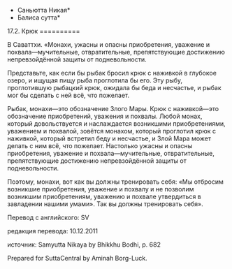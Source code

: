 * Саньютта Никая*
* Балиса сутта*

17\.2\. Крюк
\=\=\=\=\=\=\=\=\=\=

В Саваттхи\. «Монахи, ужасны и опасны приобретения, уважение и похвала—мучительные, отвратительные, препятствующие достижению непревзойдённой защиты от подневольности\.

Представьте, как если бы рыбак бросил крюк с наживкой в глубокое озеро, и ищущая пищу рыба проглотила бы его\. Эту рыбу, проглотившую рыбацкий крюк, ожидала бы беда и несчастье, и рыбак мог бы сделать с ней всё, что пожелает\.

Рыбак, монахи—это обозначение Злого Мары\. Крюк с наживкой—это обозначение приобретений, уважения и похвалы\. Любой монах, который довольствуется и наслаждается возникшими приобретениями, уважением и похвалой, зовётся монахом, который проглотил крюк с наживкой, который встретил беду и несчастье, и Злой Мара может делать с ним всё, что пожелает\. Настолько ужасны и опасны приобретения, уважение и похвала—мучительные, отвратительные, препятствующие достижению непревзойдённой защиты от подневольности\.

Поэтому, монахи, вот как вы должны тренировать себя: «Мы отбросим возникшие приобретения, уважение и похвалу и не позволим возникшим приобретениям, уважению и похвале утвердиться в завладении нашими умами»\. Так вы должны тренировать себя»\.

Перевод с английского: SV

редакция перевода: 10\.12\.2011

источник: Samyutta Nikaya by Bhikkhu Bodhi, p\. 682

Prepared for SuttaCentral by Aminah Borg\-Luck\.